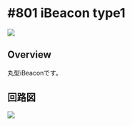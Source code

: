 # #801 iBeacon type1

![](./img/0801_ibeacon_type1.jpg)

## Overview

丸型iBeaconです。

## 回路図

![](./img/0801_ibeacon_type1_sch.png)
